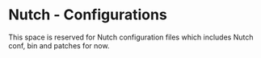 # Nutch - Configurations

This space is reserved for Nutch configuration files which includes Nutch conf, bin and patches for now.
